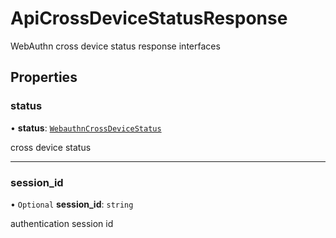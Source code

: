 
# ApiCrossDeviceStatusResponse


WebAuthn cross device status response interfaces

## Properties

### status

• **status**: [`WebauthnCrossDeviceStatus`](../enums/WebauthnCrossDeviceStatus.md)

cross device status

___

### session\_id

• `Optional` **session\_id**: `string`

authentication session id
